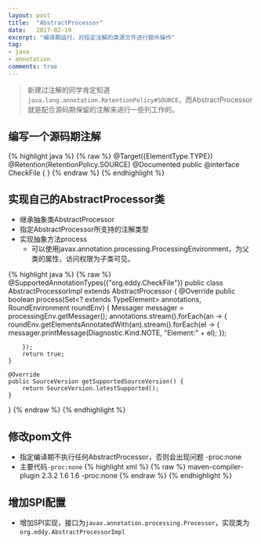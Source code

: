 ```yaml
---
layout: post
title:  "AbstractProcessor"
date:   2017-02-19
excerpt: "编译期运行，对指定注解的类源文件进行额外操作"
tag:
- java
- annotation
comments: true
---
```


> 新建过注解的同学肯定知道```java.lang.annotation.RetentionPolicy#SOURCE```，而AbstractProcessor就是配合源码期保留的注解来进行一些列工作的。

## 编写一个源码期注解

{% highlight java %}
{% raw %}
@Target({ElementType.TYPE})
@Retention(RetentionPolicy.SOURCE)
@Documented
public @interface CheckFile {
}
{% endraw %}
{% endhighlight %}

## 实现自己的AbstractProcessor类

* 继承抽象类AbstractProcessor
* 指定AbstractProcessor所支持的注解类型
* 实现抽象方法process
    * 可以使用javax.annotation.processing.ProcessingEnvironment，为父类的属性，访问权限为子类可见。

{% highlight java %}
{% raw %}
@SupportedAnnotationTypes({"org.eddy.CheckFile"})
public class AbstractProcessorImpl extends AbstractProcessor {
    @Override
    public boolean process(Set<? extends TypeElement> annotations, RoundEnvironment roundEnv) {
        Messager messager = processingEnv.getMessager();
        annotations.stream().forEach(an -> {
            roundEnv.getElementsAnnotatedWith(an).stream().forEach(el -> {
                messager.printMessage(Diagnostic.Kind.NOTE, "Element:" + el);
            });

        });
        return true;
    }

    @Override
    public SourceVersion getSupportedSourceVersion() {
        return SourceVersion.latestSupported();
    }
}
{% endraw %}
{% endhighlight %}

## 修改pom文件

* 指定编译期不执行任何AbstractProcessor，否则会出现问题 -proc:none
* 主要代码```-proc:none```
{% highlight xml %}
{% raw %}
    <build>
        <plugins>
            <plugin>
                <artifactId>maven-compiler-plugin</artifactId>
                <version>2.3.2</version>
                <configuration>
                    <source>1.6</source>
                    <target>1.6</target>
                    <!-- 禁止自己执行任何AbstractProcessor -->
                    <compilerArgument>-proc:none</compilerArgument>
                </configuration>
            </plugin>
        </plugins>
    </build>
{% endraw %}
{% endhighlight %}

## 增加SPI配置

* 增加SPI实现，接口为```javax.annotation.processing.Processor```，实现类为```org.eddy.AbstractProcessorImpl```